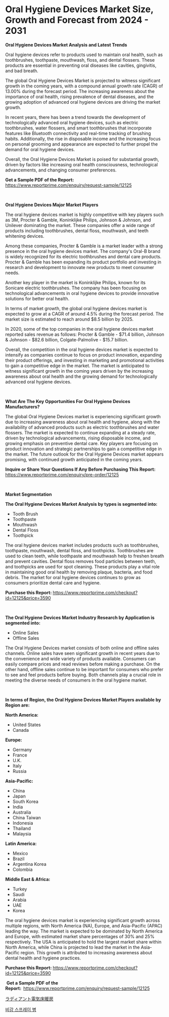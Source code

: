 <p><h1>Oral Hygiene Devices Market Size, Growth and Forecast from 2024 - 2031</h1></p><p><strong>Oral Hygiene Devices Market Analysis and Latest Trends</strong></p>
<p><p>Oral hygiene devices refer to products used to maintain oral health, such as toothbrushes, toothpaste, mouthwash, floss, and dental flossers. These products are essential in preventing oral diseases like cavities, gingivitis, and bad breath.</p><p>The global Oral Hygiene Devices Market is projected to witness significant growth in the coming years, with a compound annual growth rate (CAGR) of 13.00% during the forecast period. The increasing awareness about the importance of oral health, rising prevalence of dental diseases, and the growing adoption of advanced oral hygiene devices are driving the market growth.</p><p>In recent years, there has been a trend towards the development of technologically advanced oral hygiene devices, such as electric toothbrushes, water flossers, and smart toothbrushes that incorporate features like Bluetooth connectivity and real-time tracking of brushing habits. Additionally, the rise in disposable income and the increasing focus on personal grooming and appearance are expected to further propel the demand for oral hygiene devices.</p><p>Overall, the Oral Hygiene Devices Market is poised for substantial growth, driven by factors like increasing oral health consciousness, technological advancements, and changing consumer preferences.</p></p>
<p><strong>Get a Sample PDF of the Report:&nbsp;</strong> <a href="https://www.reportprime.com/enquiry/request-sample/12125">https://www.reportprime.com/enquiry/request-sample/12125</a></p>
<p>&nbsp;</p>
<p><strong>Oral Hygiene Devices Major Market Players</strong></p>
<p><p>The oral hygiene devices market is highly competitive with key players such as 3M, Procter & Gamble, Koninklijke Philips, Johnson & Johnson, and Unilever dominating the market. These companies offer a wide range of products including toothbrushes, dental floss, mouthwash, and teeth whitening devices.</p><p>Among these companies, Procter & Gamble is a market leader with a strong presence in the oral hygiene devices market. The company's Oral-B brand is widely recognized for its electric toothbrushes and dental care products. Procter & Gamble has been expanding its product portfolio and investing in research and development to innovate new products to meet consumer needs.</p><p>Another key player in the market is Koninklijke Philips, known for its Sonicare electric toothbrushes. The company has been focusing on technological advancements in oral hygiene devices to provide innovative solutions for better oral health.</p><p>In terms of market growth, the global oral hygiene devices market is expected to grow at a CAGR of around 4.5% during the forecast period. The market size is estimated to reach around $8.5 billion by 2025.</p><p>In 2020, some of the top companies in the oral hygiene devices market reported sales revenue as follows: Procter & Gamble - $71.4 billion, Johnson & Johnson - $82.6 billion, Colgate-Palmolive - $15.7 billion.</p><p>Overall, the competition in the oral hygiene devices market is expected to intensify as companies continue to focus on product innovation, expanding their product offerings, and investing in marketing and promotional activities to gain a competitive edge in the market. The market is anticipated to witness significant growth in the coming years driven by the increasing awareness about oral health and the growing demand for technologically advanced oral hygiene devices.</p></p>
<p>&nbsp;</p>
<p><strong>What Are The Key Opportunities For Oral Hygiene Devices Manufacturers?</strong></p>
<p><p>The global Oral Hygiene Devices market is experiencing significant growth due to increasing awareness about oral health and hygiene, along with the availability of advanced products such as electric toothbrushes and water flossers. The market is expected to continue expanding at a steady rate, driven by technological advancements, rising disposable income, and growing emphasis on preventive dental care. Key players are focusing on product innovation and strategic partnerships to gain a competitive edge in the market. The future outlook for the Oral Hygiene Devices market appears promising, with continued growth anticipated in the coming years.</p></p>
<p><strong>Inquire or Share Your Questions If Any Before Purchasing This Report:</strong> <a href="https://www.reportprime.com/enquiry/pre-order/12125">https://www.reportprime.com/enquiry/pre-order/12125</a></p>
<p>&nbsp;</p>
<p><strong>Market Segmentation</strong></p>
<p><strong>The Oral Hygiene Devices Market Analysis by types is segmented into:</strong></p>
<p><ul><li>Tooth Brush</li><li>Toothpaste</li><li>Mouthwash</li><li>Dental Floss</li><li>Toothpick</li></ul></p>
<p><p>The oral hygiene devices market includes products such as toothbrushes, toothpaste, mouthwash, dental floss, and toothpicks. Toothbrushes are used to clean teeth, while toothpaste and mouthwash help to freshen breath and prevent cavities. Dental floss removes food particles between teeth, and toothpicks are used for spot cleaning. These products play a vital role in maintaining good oral health by removing plaque, bacteria, and food debris. The market for oral hygiene devices continues to grow as consumers prioritize dental care and hygiene.</p></p>
<p><strong>Purchase this Report:&nbsp;</strong><a href="https://www.reportprime.com/checkout?id=12125&price=3590">https://www.reportprime.com/checkout?id=12125&price=3590</a></p>
<p>&nbsp;</p>
<p><strong>The Oral Hygiene Devices Market Industry Research by Application is segmented into:</strong></p>
<p><ul><li>Online Sales</li><li>Offline Sales</li></ul></p>
<p><p>The Oral Hygiene Devices market consists of both online and offline sales channels. Online sales have seen significant growth in recent years due to the convenience and wide variety of products available. Consumers can easily compare prices and read reviews before making a purchase. On the other hand, offline sales continue to be important for consumers who prefer to see and feel products before buying. Both channels play a crucial role in meeting the diverse needs of consumers in the oral hygiene market.</p></p>
<p>&nbsp;</p>
<p><strong>In terms of Region, the Oral Hygiene Devices Market Players available by Region are:</strong></p>
<p>
    <p> <strong> North America: </strong>
        <ul>
            <li>United States</li>
            <li>Canada</li>
        </ul>
        </p> 
    <p> <strong> Europe: </strong>
        <ul>
            <li>Germany</li>
            <li>France</li>
            <li>U.K.</li>
            <li>Italy</li>
            <li>Russia</li>
        </ul>
        </p> 
    <p> <strong> Asia-Pacific: </strong>
        <ul>
            <li>China</li>
            <li>Japan</li>
            <li>South Korea</li>
            <li>India</li>
            <li>Australia</li>
            <li>China Taiwan</li>
            <li>Indonesia</li>
            <li>Thailand</li>
            <li>Malaysia</li>
        </ul>
        </p> 
    <p> <strong> Latin America: </strong>
        <ul>
            <li>Mexico</li>
            <li>Brazil</li>
            <li>Argentina Korea</li>
            <li>Colombia</li>
        </ul>
        </p> 
    <p> <strong> Middle East & Africa: </strong>
        <ul>
            <li>Turkey</li>
            <li>Saudi</li>
            <li>Arabia</li>
            <li>UAE</li>
            <li>Korea</li>
        </ul>
    </p>
    </p>
<p><p>The oral hygiene devices market is experiencing significant growth across multiple regions, with North America (NA), Europe, and Asia-Pacific (APAC) leading the way. The market is expected to be dominated by North America and Europe, with estimated market share percentages of 30% and 25% respectively. The USA is anticipated to hold the largest market share within North America, while China is projected to lead the market in the Asia-Pacific region. This growth is attributed to increasing awareness about dental health and hygiene practices.</p></p>
<p><strong>Purchase this Report: </strong><a href="https://www.reportprime.com/checkout?id=12125&price=3590">https://www.reportprime.com/checkout?id=12125&price=3590</a></p>
<p>&nbsp;<strong>Get a Sample PDF of the Report:&nbsp;&nbsp;</strong><a href="https://www.reportprime.com/enquiry/request-sample/12125">https://www.reportprime.com/enquiry/request-sample/12125</a></p>
<p><strong></strong></p>
<p><p><a href="https://github.com/mohamedbakry57/Market-Research-Report-List-3/blob/main/87840972654.md">ラディアント電気床暖房</a></p><p><a href="https://github.com/laholand/Market-Research-Report-List-3/blob/main/37286882226.md">비강 스프레이 병</a></p></p>